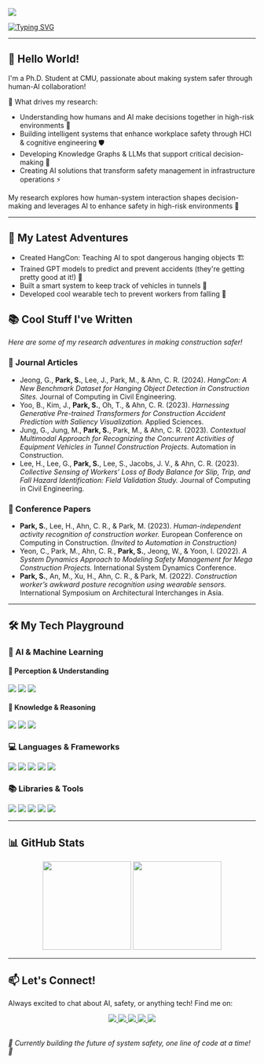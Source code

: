 <img src="https://capsule-render.vercel.app/api?type=soft&color=000000&height=180&section=header&text=Seongeun%20Park&fontSize=45&fontColor=ffffff&fontAlign=50&fontAlignY=50&font=Roboto&desc=Human-System%20Interaction%20and%20Decision%20Making%20|%20Safety%20Management&descAlign=50&descAlignY=70" />


[![Typing SVG](https://readme-typing-svg.demolab.com?font=Montserrat&weight=500&size=30&pause=1000&color=C41230&center=true&vCenter=true&random=true&width=800&height=70&lines=Hi+there!+👋+I'm+Seongeun+Park;Human-AI+Collaboration+for+Safety+🤝;Smart+Systems+for+Better+Decisions+⚡;Knowledge+Graphs+%2B+LLMs+for+Safety+🛡️;Making+High-Risk+Systems+Safer+🚀)](https://git.io/typing-svg)


---

## 👋 Hello World!

I'm a Ph.D. Student at CMU, passionate about making system safer through human-AI collaboration! 

🎯 What drives my research:
- Understanding how humans and AI make decisions together in high-risk environments 🤝
- Building intelligent systems that enhance workplace safety through HCI & cognitive engineering 🛡️
- Developing Knowledge Graphs & LLMs that support critical decision-making 🧩
- Creating AI solutions that transform safety management in infrastructure operations ⚡

My research explores how human-system interaction shapes decision-making and leverages AI to enhance safety in high-risk environments 🚀

---

## 🚀 My Latest Adventures
- Created HangCon: Teaching AI to spot dangerous hanging objects 🏗️
- Trained GPT models to predict and prevent accidents (they're getting pretty good at it!) 🔮
- Built a smart system to keep track of vehicles in tunnels 🚛
- Developed cool wearable tech to prevent workers from falling 🦺

## 📚 Cool Stuff I've Written  
*Here are some of my research adventures in making construction safer!*

### **📖 Journal Articles**  
- Jeong, G., **Park, S.**, Lee, J., Park, M., & Ahn, C. R. (2024). *HangCon: A New Benchmark Dataset for Hanging Object Detection in Construction Sites.* Journal of Computing in Civil Engineering.  
- Yoo, B., Kim, J., **Park, S.**, Oh, T., & Ahn, C. R. (2023). *Harnessing Generative Pre-trained Transformers for Construction Accident Prediction with Saliency Visualization.* Applied Sciences.  
- Jung, G., Jung, M., **Park, S.**, Park, M., & Ahn, C. R. (2023). *Contextual Multimodal Approach for Recognizing the Concurrent Activities of Equipment Vehicles in Tunnel Construction Projects.* Automation in Construction.  
- Lee, H., Lee, G., **Park, S.**, Lee, S., Jacobs, J. V., & Ahn, C. R. (2023). *Collective Sensing of Workers’ Loss of Body Balance for Slip, Trip, and Fall Hazard Identification: Field Validation Study.* Journal of Computing in Civil Engineering.  

### **🎤 Conference Papers**  
- **Park, S.**, Lee, H., Ahn, C. R., & Park, M. (2023). *Human-independent activity recognition of construction worker.* European Conference on Computing in Construction. *(Invited to Automation in Construction)*  
- Yeon, C., Park, M., Ahn, C. R., **Park, S.**, Jeong, W., & Yoon, I. (2022). *A System Dynamics Approach to Modeling Safety Management for Mega Construction Projects.* International System Dynamics Conference.  
- **Park, S.**, An, M., Xu, H., Ahn, C. R., & Park, M. (2022). *Construction worker’s awkward posture recognition using wearable sensors.* International Symposium on Architectural Interchanges in Asia.  

---
## 🛠️ My Tech Playground

### 🤖 AI & Machine Learning  

#### 🔹 Perception & Understanding  
<div align="left">
  <img src="https://img.shields.io/badge/Activity%20Recognition-00599C?style=flat&logo=PyTorch&logoColor=white&color=EE4C2C"/>
  <img src="https://img.shields.io/badge/Object%20Detection-FF6F00?style=flat&logo=opencv&logoColor=white&color=5C3EE8"/>
  <img src="https://img.shields.io/badge/Pose%20Estimation-8A2BE2?style=flat&logo=tensorflow&logoColor=white&color=FF6F00"/>
</div>

#### 🔹 Knowledge & Reasoning  
<div align="left">
  <img src="https://img.shields.io/badge/Retrieval--Augmented%20Generation-008CC1?style=flat&logo=OpenAI&logoColor=white&color=412991"/>
  <img src="https://img.shields.io/badge/Knowledge%20Graph-FFD700?style=flat&logo=neo4j&logoColor=white&color=4581C3"/>
  <img src="https://img.shields.io/badge/Statistical%20%26%20Causal%20Analysis-DAA520?style=flat&logo=googleanalytics&logoColor=white&color=E37400"/>
</div>

</div>

### 💻 Languages & Frameworks  
<div align="left">
  <img src="https://img.shields.io/badge/Python-3776AB?style=flat&logo=python&logoColor=white&color=3776AB"/>
  <img src="https://img.shields.io/badge/JavaScript-F7DF1E?style=flat&logo=javascript&logoColor=black&color=F7DF1E"/>
  <img src="https://img.shields.io/badge/C++-00599C?style=flat&logo=c%2B%2B&logoColor=white&color=00599C"/>
  <img src="https://img.shields.io/badge/R-276DC3?style=flat&logo=r&logoColor=white&color=276DC3"/>
  <img src="https://img.shields.io/badge/SQL-4479A1?style=flat&logo=postgresql&logoColor=white&color=336791"/>
</div>

### 📚 Libraries & Tools  
<div align="left">
  <img src="https://img.shields.io/badge/PyTorch-EE4C2C?style=flat&logo=pytorch&logoColor=white&color=EE4C2C"/>
  <img src="https://img.shields.io/badge/TensorFlow-FFCC00?style=flat&logo=tensorflow&logoColor=white&color=FF6F00"/>
  <img src="https://img.shields.io/badge/OpenCV-5C3EE8?style=flat&logo=opencv&logoColor=white&color=5C3EE8"/>
  <img src="https://img.shields.io/badge/Scikit--learn-F7931E?style=flat&logo=scikitlearn&logoColor=white&color=F7931E"/>
  <img src="https://img.shields.io/badge/Neo4j-008CC1?style=flat&logo=neo4j&logoColor=white&color=4581C3"/>
</div>

---

## 📊 GitHub Stats  
<div align="center">
  <img height="180em" src="https://github-readme-streak-stats.herokuapp.com/?user=separk-1&theme=ayu-mirage"/>
  <img height="180em" src="https://github-readme-stats.vercel.app/api/top-langs/?username=separk-1&layout=compact&theme=ayu-mirage"/>
  <!-- <img src="https://github-readme-activity-graph.vercel.app/graph?username=separk-1&theme=tokyo-night" width="790"/> -->

</div>

---

## 📫 Let's Connect! 
Always excited to chat about AI, safety, or anything tech! Find me on:

<div align="center">
  <a href="mailto:seongeup@andrew.cmu.edu">
    <img src="https://img.shields.io/badge/Email-EA4335?style=flat&logo=gmail&logoColor=white"/>
  </a>
  <a href="https://github.com/separk-1">
    <img src="https://img.shields.io/badge/GitHub-181717?style=flat&logo=github&logoColor=white"/>
  </a>
  <a href="https://www.linkedin.com/in/separk111/">
    <img src="https://img.shields.io/badge/LinkedIn-0077B5?style=flat&logo=linkedin&logoColor=white"/>
  </a>
  <a href="https://scholar.google.com/citations?user=G1eiHDcAAAAJ&hl=ko">
    <img src="https://img.shields.io/badge/Google%20Scholar-4285F4?style=flat&logo=googlescholar&logoColor=white"/>
  </a>
  <a href="https://separk-1.github.io">
    <img src="https://img.shields.io/badge/Website-FF9800?style=flat&logo=googlechrome&logoColor=white"/>
  </a>
</div>

<br>

*🚧 Currently building the future of system safety, one line of code at a time! 🌟*
